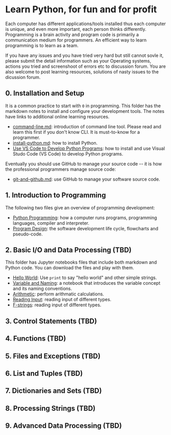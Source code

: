 # Learn Python, for fun and for profit

Each computer has different applications/tools installed thus each computer is unique, and even more important, each person thinks differently. Programming is a brain activity and program code is primarily a communication medium for programmers. An efficient way to learn programming is to learn as a team.

If you have any issues and you have tried very hard but still cannot sovle it, please submit the detail information such as your Operating systems, actions you tried and screenshoot of errors etc to discussion forum. You are also welcome to post learning resources, solutions of nasty issues to the dicussion forum.

## 0. Installation and Setup

It is a common practice to start with `0` in programming. This folder has the markdown notes to install and configure your development tools. The notes have links to additional online learning resources.

- [command-line.md](./0-installation-setup/command-line.md): introduction of command line tool. Please read and learn this first if you don't know CLI. It is must-to-know for a programmer.
- [install-python.md](./0-installation-setup/install-python.md): how to install Python.
- [Use VS Code to Develop Python Programs](./0-installation-setup/vscode-python.md): how to install and use Visual Studo Code (VS Code) to develop Python programs.

Eventually you should use GitHub to manage your source code -- it is how the professional programmers manage source code:

- [git-and-github.md](./0-installation-setup/git-and-github.md): use GitHub to manage your software source code.

## 1. Introduction to Programming

The following two files give an overview of programming development:

- [Python Programming](./1-introduction-programming/python-programming.md): how a computer runs programs, programming languages, compiler and interpreter.
- [Program Design](./1-introduction-programming/program-design.md): the software development life cycle, flowcharts and pseudo-code.

## 2. Basic I/O and Data Processing (TBD)

This folder has Jupyter notebooks files that include both markdown and Python code. You can download the files and play with them.

- [Hello World](./2-introduction-programming/hello-world.ipynb): Use `print` to say "hello world" and other simple strings.
- [Variable and Naming](./introduiction/variable-naming.ipynb): a notebook that introduces the variable concept and its naming conventions.
- [Arithmetic](./introduiction/arithmatic.ipynb): perform arithmatic calculations.
- [Reading Input](./introduiction/reading-input.pynb): reading input of different types.
- [F-strings](./introduiction/f-strings.ipynb): reading input of different types.

## 3. Control Statements (TBD)

## 4. Functions (TBD)

## 5. Files and Exceptions (TBD)

## 6. List and Tuples (TBD)

## 7. Dictionaries and Sets (TBD)

## 8. Processing Strings (TBD)

## 9. Advanced Data Processing (TBD)
